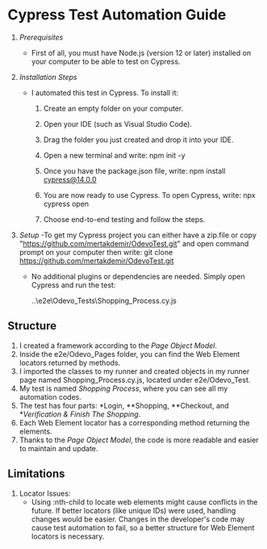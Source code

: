 # Cypress Test Automation Guide

1. *Prerequisites*
   - First of all, you must have Node.js (version 12 or later) installed on your computer to be able to test on Cypress.

2. *Installation Steps*
   - I automated this test in Cypress. To install it:
     1. Create an empty folder on your computer.
     2. Open your IDE (such as Visual Studio Code).
     3. Drag the folder you just created and drop it into your IDE.
     4. Open a new terminal and write:
       npm init -y
       
     5. Once you have the package.json file, write:
       npm install cypress@14.0.0
       
     6. You are now ready to use Cypress. To open Cypress, write:
       npx cypress open
       
     7. Choose end-to-end testing and follow the steps.

3. *Setup*
   -To get my Cypress project you can either have a zip.file or copy "https://github.com/mertakdemir/OdevoTest.git" and open command prompt on your computer then write: git clone https://github.com/mertakdemir/OdevoTest.git
   
   - No additional plugins or dependencies are needed. Simply open Cypress and run the test:
     
     ..\e2e\Odevo_Tests\Shopping_Process.cy.js
     

## Structure

1. I created a framework according to the *Page Object Model*.
2. Inside the e2e/Odevo_Pages folder, you can find the Web Element locators returned by methods.
3. I imported the classes to my runner and created objects in my runner page named Shopping_Process.cy.js, located under e2e/Odevo_Test.
4. My test is named *Shopping Process*, where you can see all my automation codes.
5. The test has four parts: *Login, **Shopping, **Checkout, and **Verification & Finish The Shopping*.
6. Each Web Element locator has a corresponding method returning the elements.
7. Thanks to the *Page Object Model*, the code is more readable and easier to maintain and update.

## Limitations

1. Locator Issues:
   - Using :nth-child to locate web elements might cause conflicts in the future. If better locators (like unique IDs) were used, handling changes would be easier. Changes in the developer's code may cause test automation to fail, so a better structure for Web Element locators is necessary.
